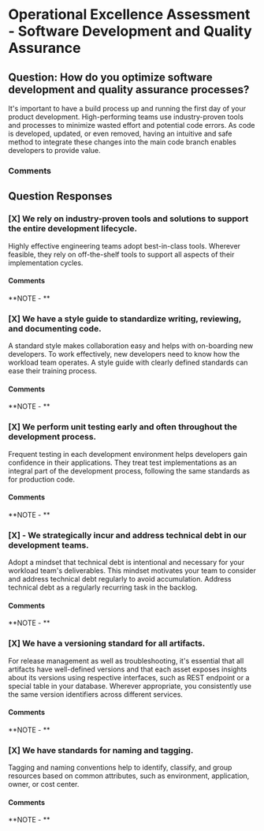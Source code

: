 # Operational Excellence Assessment - Software Development and Quality Assurance
## Question: How do you optimize software development and quality assurance processes?

It's important to have a build process up and running the first day of your product development. High-performing teams use industry-proven tools and processes to minimize wasted effort and potential code errors. As code is developed, updated, or even removed, having an intuitive and safe method to integrate these changes into the main code branch enables developers to provide value.


### Comments


## Question Responses

### [X] **We rely on industry-proven tools and solutions to support the entire development lifecycle.**
Highly effective engineering teams adopt best-in-class tools. Wherever feasible, they rely on off-the-shelf tools to support all aspects of their implementation cycles.
#### Comments


**NOTE - **


### [X] **We have a style guide to standardize writing, reviewing, and documenting code.**
A standard style makes collaboration easy and helps with on-boarding new developers. To work effectively, new developers need to know how the workload team operates. A style guide with clearly defined standards can ease their training process.
#### Comments


**NOTE - **

### [X] **We perform unit testing early and often throughout the development process.**
Frequent testing in each development environment helps developers gain confidence in their applications. They treat test implementations as an integral part of the development process, following the same standards as for production code.
#### Comments


**NOTE - **

### [X] - **We strategically incur and address technical debt in our development teams.**
Adopt a mindset that technical debt is intentional and necessary for your workload team's deliverables. This mindset motivates your team to consider and address technical debt regularly to avoid accumulation. Address technical debt as a regularly recurring task in the backlog.
#### Comments


**NOTE - **

### [X] **We have a versioning standard for all artifacts.**
For release management as well as troubleshooting, it's essential that all artifacts have well-defined versions and that each asset exposes insights about its versions using respective interfaces, such as REST endpoint or a special table in your database. Wherever appropriate, you consistently use the same version identifiers across different services.
#### Comments


**NOTE - **

### [X] **We have standards for naming and tagging.**
Tagging and naming conventions help to identify, classify, and group resources based on common attributes, such as environment, application, owner, or cost center.
#### Comments


**NOTE - **


